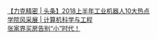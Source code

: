   
[【力克精密 | 头条】2018上半年工业机器人10大热点](http://www.dianyue.me/archives/893/4zid1ov5x3vnbaih/)  
[学院风采展 | 计算机科学与工程](http://www.dianyue.me/archives/636/zsnx8g9ubihydajz/)  
[张家界买房告别“小”时代！](http://www.dianyue.me/archives/518/occvi616bicldhtc/)